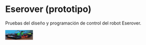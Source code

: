 # Eserover (prototipo)
Pruebas del diseño y programación de control del robot Eserover. 

<a href="" target="_blank"><img width="88" height="31" border="0" align="center" src="img/eserover01.png"/></a>
